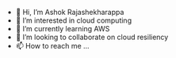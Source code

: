- 👋 Hi, I’m Ashok Rajashekharappa
- 👀 I’m interested in cloud computing
- 🌱 I’m currently learning AWS
- 💞️ I’m looking to collaborate on cloud resiliency
- 📫 How to reach me ...

<!---
ashokhr1976/ashokhr1976 is a ✨ special ✨ repository because its `README.md` (this file) appears on your GitHub profile.
You can click the Preview link to take a look at your changes.
--->

